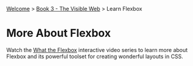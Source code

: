 [Welcome](../../) > [Book 3 - The Visible Web](../README.md) > Learn Flexbox

# More About Flexbox

Watch the [What the Flexbox](https://flexbox.io/) interactive video series to learn more about Flexbox and its powerful toolset for creating wonderful layouts in CSS.
